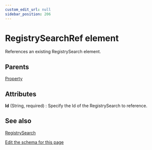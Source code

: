 ```yaml
---
custom_edit_url: null
sidebar_position: 206
---
```

# RegistrySearchRef element
References an existing RegistrySearch element.

## Parents
[Property](property.md)

## Attributes
**Id** (String, required)
  : Specify the Id of the RegistrySearch to reference.


## See also
[RegistrySearch](registrysearch.md)

[Edit the schema for this page](https://github.com/wixtoolset/web/blob/master/src/xsd4/wix.xsd)
